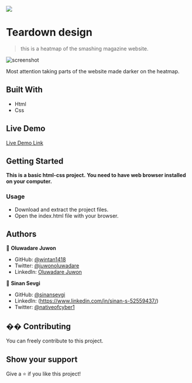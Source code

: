 ![](https://img.shields.io/badge/Microverse-blueviolet)

# Teardown design

> this is a heatmap of the smashing magazine website.

![screenshot](./assets/screenshot(52).png)

Most attention taking parts of the website made darker on the heatmap.

## Built With
- Html
- Css
## Live Demo
[Live Demo Link](https://wintan1418.github.io/teardown-image/)

## Getting Started

**This is a basic html-css project.**
**You need to have web browser installed on your computer.**

### Usage
- Download and extract the project files.
- Open the index.html file with your browser.

## Authors

👤 **Oluwadare Juwon**

- GitHub: [@wintan1418](https://github.com/wintan1418)
- Twitter: [@juwonoluwadare](https://twitter.com/oluwadarejuwon)
- LinkedIn: [Oluwadare Juwon](https://www.linkedin.com/in/oluwadare-juwon-048a391a8/)


👤 **Sinan Sevgi**

- GitHub: [@sinansevgi](https://github.com/sinansevgi)
- LinkedIn: (https://www.linkedin.com/in/sinan-s-52559437/)
- Twitter: [@nativeofcyber1](https://twitter.com/nativeofcyber1)

## �� Contributing
You can freely contribute to this project.
## Show your support
Give a ⭐️ if you like this project!
